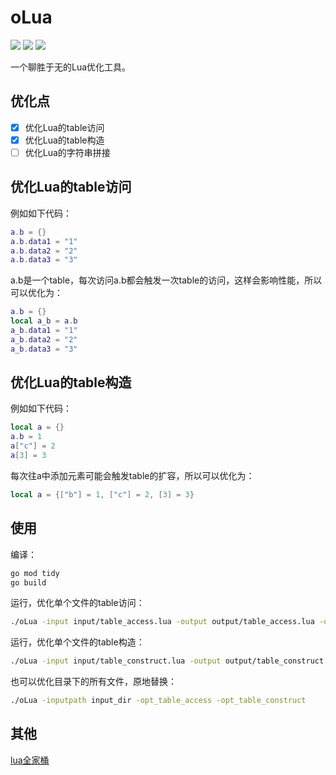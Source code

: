 # oLua
[<img src="https://img.shields.io/github/license/esrrhs/oLua">](https://github.com/esrrhs/oLua)
[<img src="https://img.shields.io/github/languages/top/esrrhs/oLua">](https://github.com/esrrhs/oLua)
[<img src="https://img.shields.io/github/actions/workflow/status/esrrhs/oLua/go.yml?branch=master">](https://github.com/esrrhs/oLua/actions)

一个聊胜于无的Lua优化工具。

## 优化点
- [x] 优化Lua的table访问
- [x] 优化Lua的table构造
- [ ] 优化Lua的字符串拼接

## 优化Lua的table访问
例如如下代码：
```lua
a.b = {}
a.b.data1 = "1"
a.b.data2 = "2"
a.b.data3 = "3"
```
a.b是一个table，每次访问a.b都会触发一次table的访问，这样会影响性能，所以可以优化为：
```lua
a.b = {}
local a_b = a.b
a_b.data1 = "1"
a_b.data2 = "2"
a_b.data3 = "3"
```

## 优化Lua的table构造
例如如下代码：
```lua
local a = {}
a.b = 1
a["c"] = 2
a[3] = 3
```
每次往a中添加元素可能会触发table的扩容，所以可以优化为：
```lua
local a = {["b"] = 1, ["c"] = 2, [3] = 3}
```

## 使用
编译：
```bash
go mod tidy
go build
```
运行，优化单个文件的table访问：
```bash
./oLua -input input/table_access.lua -output output/table_access.lua -opt_table_access
```
运行，优化单个文件的table构造：
```bash
./oLua -input input/table_construct.lua -output output/table_construct.lua -opt_table_construct
```
也可以优化目录下的所有文件，原地替换：
```bash
./oLua -inputpath input_dir -opt_table_access -opt_table_construct
```

## 其他
[lua全家桶](https://github.com/esrrhs/lua-family-bucket)
